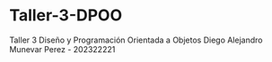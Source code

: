# Taller-3-DPOO
Taller 3 Diseño y Programación Orientada a Objetos
Diego Alejandro Munevar Perez - 202322221

